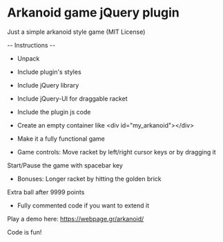 # Arkanoid game jQuery plugin 

Just a simple arkanoid style game (MIT License)

-- Instructions -- 

- Unpack  

- Include plugin's styles
<link rel="stylesheet" href="css/arkanoid.css" type="text/css">


- Include jQuery library
<script type="text/javascript" src="http://ajax.googleapis.com/ajax/libs/jquery/1.8/jquery.js"></script>


- Include jQuery-UI for draggable racket
<script type="text/javascript" src="js/jquery-ui.min.js"></script>


- Include the plugin js code
<script type="text/javascript" src="js/arkanoid.js"></script>


- Create an empty container like &#x3C;div id=&#x22;my_arkanoid&#x22;&#x3E;&#x3C;/div&#x3E;

- Make it a fully functional game
<script type="text/javascript">
	$(document).ready(function () {
		$('#my_arkanoid').arkanoid();
	});
</script>

- Game controls: 
Move racket by left/right cursor keys or by dragging it

Start/Pause the game with spacebar key

- Bonuses:
Longer racket by hitting the golden brick

Extra ball after 9999 points

- Fully commented code if you want to extend it

Play a demo here:
https://webpage.gr/arkanoid/

Code is fun!  
